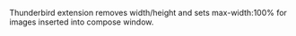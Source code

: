 Thunderbird extension removes width/height and sets max-width:100% for images inserted into compose window.
